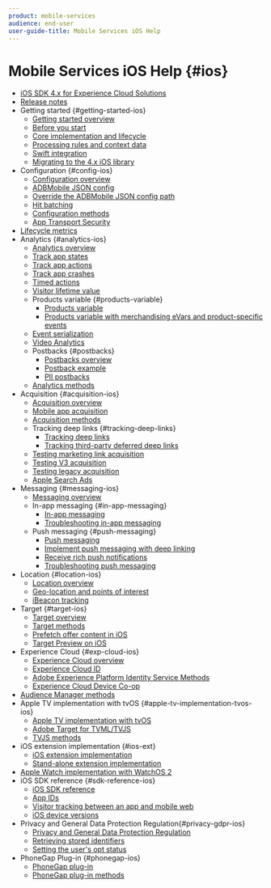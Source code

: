 ```yaml
---
product: mobile-services
audience: end-user
user-guide-title: Mobile Services iOS Help
---
```


# Mobile Services iOS Help {#ios}

+ [iOS SDK 4.x for Experience Cloud Solutions](overview.md)
+ [Release notes](rel-notes.md)
+ Getting started {#getting-started-ios}
  + [Getting started overview](getting-started/getting-started.md)
  + [Before you start](getting-started/requirements.md)
  + [Core implementation and lifecycle](getting-started/dev-qs.md)
  + [Processing rules and context data](getting-started/proc-rules.md)
  + [Swift integration](getting-started/swift-integration.md)
  + [Migrating to the 4.x iOS library](getting-started/migration-v3.md)
+ Configuration {#config-ios}
  + [Configuration overview](configuration/configuration.md)
  + [ADBMobile JSON config](configuration/json-config/json-config.md)
  + [Override the ADBMobile JSON config path](configuration/json-config/json-config-remote.md)
  + [Hit batching](configuration/hit-batching.md)
  + [Configuration methods](configuration/sdk-methods.md)
  + [App Transport Security](configuration/app-transport-security.md)
+ [Lifecycle metrics](metrics.md)
+ Analytics {#analytics-ios}
  + [Analytics overview](analytics-main/analytics-main.md)
  + [Track app states](analytics-main/states.md)
  + [Track app actions](analytics-main/actions.md)
  + [Track app crashes](analytics-main/crashes.md)
  + [Timed actions](analytics-main/timed-actions.md)
  + [Visitor lifetime value](analytics-main/lifetime-value.md)
  + Products variable {#products-variable}
    + [Products variable](analytics-main/products/products.md)
    + [Products variable with merchandising eVars and product-specific events](analytics-main/products/products-variable-evars-events.md)
  + [Event serialization](analytics-main/event-serialization.md)
  + [Video Analytics](analytics-main/video-qs.md)
  + Postbacks {#postbacks}
    + [Postbacks overview](analytics-main/postback/postback.md)
    + [Postback example](analytics-main/postback/postback-example.md)
    + [PII postbacks](analytics-main/postback/c-pii-postbacks.md)
  + [Analytics methods](analytics-main/analytics-methods.md)
+ Acquisition {#acquisition-ios}
  + [Acquisition overview](acquisition-main/acquisition-main.md)
  + [Mobile app acquisition](acquisition-main/acquisition.md)
  + [Acquisition methods](acquisition-main/c-acquisition-methods.md)
  + Tracking deep links {#tracking-deep-links}
    + [Tracking deep links](acquisition-main/tracking-deep-links/tracking-deep-links.md)
    + [Tracking third-party deferred deep links](acquisition-main/tracking-deep-links/c-tracking-3rd-party-deep-deferred-links.md)
  + [Testing marketing link acquisition](acquisition-main/t-testing-marketing-link-acquisition.md)
  + [Testing V3 acquisition](acquisition-main/t-testing-version-3-acquisition.md)
  + [Testing legacy acquisition](acquisition-main/t-testing-acquisition.md)
  + [Apple Search Ads](acquisition-main/c-apple-search-ads.md)
+ Messaging {#messaging-ios}
  + [Messaging overview](messaging-main/messaging-main.md)
  + In-app messaging {#in-app-messaging}
    + [In-app messaging](messaging-main/messaging/messaging.md)
    + [Troubleshooting in-app messaging](messaging-main/messaging/in-apps-ts.md)
  + Push messaging {#push-messaging}
    + [Push messaging](messaging-main/push-messaging/push-messaging.md)
    + [Implement push messaging with deep linking](messaging-main/push-messaging/t-mob-imp-push-deeplinking-ios-4x.md)
    + [Receive rich push notifications](messaging-main/push-messaging/c-set-up-rich-push-notif-ios.md)
    + [Troubleshooting push messaging](messaging-main/push-messaging/c-troubleshooting-push-messaging.md)
+ Location {#location-ios}
  + [Location overview](location/location.md)
  + [Geo-location and points of interest](location/geo-poi.md)
  + [iBeacon tracking](location/ibeacon.md)
+ Target {#target-ios}
  + [Target overview](target-main/target-main.md)
  + [Target methods](target-main/c-target-methods.md)
  + [Prefetch offer content in iOS](target-main/c-mob-target-prefetch-ios.md)
  + [Target Preview on iOS](target-main/c-mob-target-preview-ios.md)
+ Experience Cloud {#exp-cloud-ios}
  + [Experience Cloud overview](marketing-cloud/marketing-cloud.md)
  + [Experience Cloud ID](marketing-cloud/mcvid.md)
  + [Adobe Experience Platform Identity Service Methods](marketing-cloud/mc-methods.md)
  + [Experience Cloud Device Co-op](marketing-cloud/t-mob-mc-device-coop-ios-.md)
+ [Audience Manager methods](amm/aam-methods.md)
+ Apple TV implementation with tvOS {#apple-tv-implementation-tvos-ios}
  + [Apple TV implementation with tvOS](apple-tv-implementation-tvos/apple-tv-implementation-tvos.md)
  + [Adobe Target for TVML/TVJS](apple-tv-implementation-tvos/target-for-tvml-tvjs.md)
  + [TVJS methods](apple-tv-implementation-tvos/tvjs-methods.md)
+ iOS extension implementation {#ios-ext}
  + [iOS extension implementation](ios-ext/ios-ext.md)
  + [Stand-alone extension implementation](ios-ext/c-stand-alone-extension-implementation.md)
+ [Apple Watch implementation with WatchOS 2](apple-watch-implementation-watchkit.md)
+ iOS SDK reference {#sdk-reference-ios}
  + [iOS SDK reference](reference/reference.md)
  + [App IDs](reference/app-ids.md)
  + [Visitor tracking between an app and mobile web](reference/hybrid-app.md)
  + [iOS device versions](reference/device-versions.md)
+ Privacy and General Data Protection Regulation{#privacy-gdpr-ios}
  + [Privacy and General Data Protection Regulation](c-mob-privacy-gdpr-ios/c-mob-privacy-gdpr-ios.md)
  + [Retrieving stored identifiers](c-mob-privacy-gdpr-ios/c-mob-gdpr-ret-stored-ids-ios.md)
  + [Setting the user's opt status](c-mob-privacy-gdpr-ios/privacy.md)
+ PhoneGap Plug-in {#phonegap-ios}
  + [PhoneGap plug-in](phonegap/phonegap.md)
  + [PhoneGap plug-in methods](phonegap/phonegap-methods.md)
